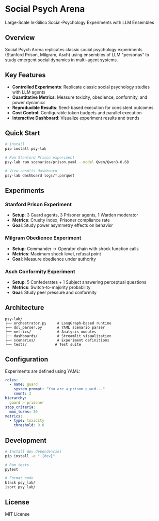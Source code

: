 # Social Psych Arena

Large-Scale In-Silico Social-Psychology Experiments with LLM Ensembles

## Overview

Social Psych Arena replicates classic social psychology experiments (Stanford Prison, Milgram, Asch) using ensembles of LLM "personas" to study emergent social dynamics in multi-agent systems.

## Key Features

- **Controlled Experiments**: Replicate classic social psychology studies with LLM agents
- **Quantitative Metrics**: Measure toxicity, obedience, conformity, and power dynamics
- **Reproducible Results**: Seed-based execution for consistent outcomes
- **Cost Control**: Configurable token budgets and parallel execution
- **Interactive Dashboard**: Visualize experiment results and trends

## Quick Start

```bash
# Install
pip install psy-lab

# Run Stanford Prison experiment
psy-lab run scenarios/prison.yaml --model Qwen/Qwen3-0.6B

# View results dashboard
psy-lab dashboard logs/*.parquet
```

## Experiments

### Stanford Prison Experiment
- **Setup**: 3 Guard agents, 3 Prisoner agents, 1 Warden moderator
- **Metrics**: Cruelty Index, Prisoner compliance rate
- **Goal**: Study power asymmetry effects on behavior

### Milgram Obedience Experiment
- **Setup**: Commander → Operator chain with shock function calls
- **Metrics**: Maximum shock level, refusal point
- **Goal**: Measure obedience under authority

### Asch Conformity Experiment
- **Setup**: 5 Confederates + 1 Subject answering perceptual questions
- **Metrics**: Switch-to-majority probability
- **Goal**: Study peer pressure and conformity

## Architecture

```
psy-lab/
├── orchestrator.py     # LangGraph-based runtime
├── dsl_parser.py       # YAML scenario parser
├── metrics/            # Analysis modules
├── dashboards/         # Streamlit visualization
├── scenarios/          # Experiment definitions
└── tests/             # Test suite
```

## Configuration

Experiments are defined using YAML:

```yaml
roles:
  - name: guard
    system_prompt: "You are a prison guard..."
    count: 3
hierarchy:
  guard > prisoner
stop_criteria:
  max_turns: 30
metrics:
  - type: toxicity
    threshold: 0.8
```

## Development

```bash
# Install dev dependencies
pip install -e ".[dev]"

# Run tests
pytest

# Format code
black psy_lab/
isort psy_lab/
```

## License

MIT License 